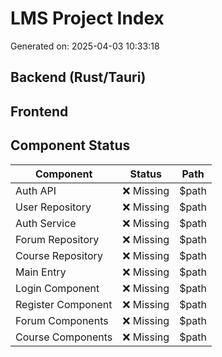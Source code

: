 # LMS Project Index

Generated on: 2025-04-03 10:33:18

## Backend (Rust/Tauri)


## Frontend


## Component Status

| Component | Status | Path |
|-----------|--------|------|
| Auth API | ❌ Missing | $path |
| User Repository | ❌ Missing | $path |
| Auth Service | ❌ Missing | $path |
| Forum Repository | ❌ Missing | $path |
| Course Repository | ❌ Missing | $path |
| Main Entry | ❌ Missing | $path |
| Login Component | ❌ Missing | $path |
| Register Component | ❌ Missing | $path |
| Forum Components | ❌ Missing | $path |
| Course Components | ❌ Missing | $path |
